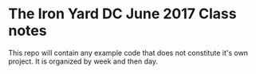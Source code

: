# The Iron Yard DC June 2017 Class notes

This repo will contain any example code that does not constitute it's own
project.  It is organized by week and then day.

